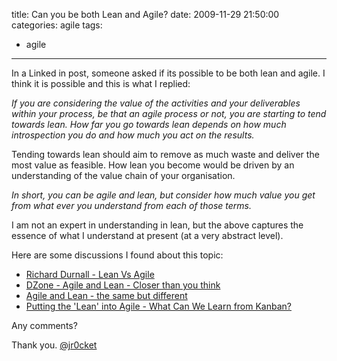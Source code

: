 title: Can you be both Lean and Agile?
date: 2009-11-29 21:50:00
categories: agile
tags: 
- agile
---

In a Linked in post, someone asked if its possible to be both lean and agile.  I think it is possible and this is what I replied:

_If you are considering the value of the activities and your deliverables within your process, be that an agile process or not, you are starting to tend towards lean.  How far you go towards lean depends on how much introspection you do and how much you act on the results._
<!-- more -->
Tending towards lean should aim to remove as much waste and deliver the most value as feasible.  How lean you become would be driven by an understanding of the value chain of your organisation.

_In short, you can be agile and lean, but consider how much value you get from what ever you understand from each of those terms._

I am not an expert in understanding in lean, but the above captures the essence of what I understand at present (at a very abstract level).

Here are some discussions I found about this topic:

* [Richard Durnall - Lean Vs Agile](http://www.richarddurnall.com/?p=44)
* [DZone - Agile and Lean - Closer than you think](http://agile.dzone.com/articles/agile-and-lean-closer-you)
* [Agile and Lean - the same but different](http://allankelly.blogspot.com/2009/02/agile-and-lean-same-but-different.html)
* [Putting the 'Lean' into Agile - What Can We Learn from Kanban?](http://blog.outsystems.com/aboutagility/2009/06/putting-the-lean-into-agile---what-can-we-learn-from-kanban.html)

Any comments?

Thank you.
[@jr0cket](https://twitter.com/jr0cket)
